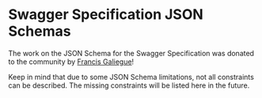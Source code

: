 # Swagger Specification JSON Schemas

The work on the JSON Schema for the Swagger Specification was donated to the community by [Francis Galiegue](https://github.com/fge)!

Keep in mind that due to some JSON Schema limitations, not all constraints can be described. The missing constraints will be listed here in the future.
